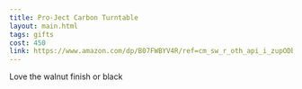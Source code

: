 ```yaml
---
title: Pro-Ject Carbon Turntable
layout: main.html
tags: gifts
cost: 450
link: https://www.amazon.com/dp/B07FWBYV4R/ref=cm_sw_r_oth_api_i_zupODbYGF7KAH
---
```


Love the walnut finish or black
